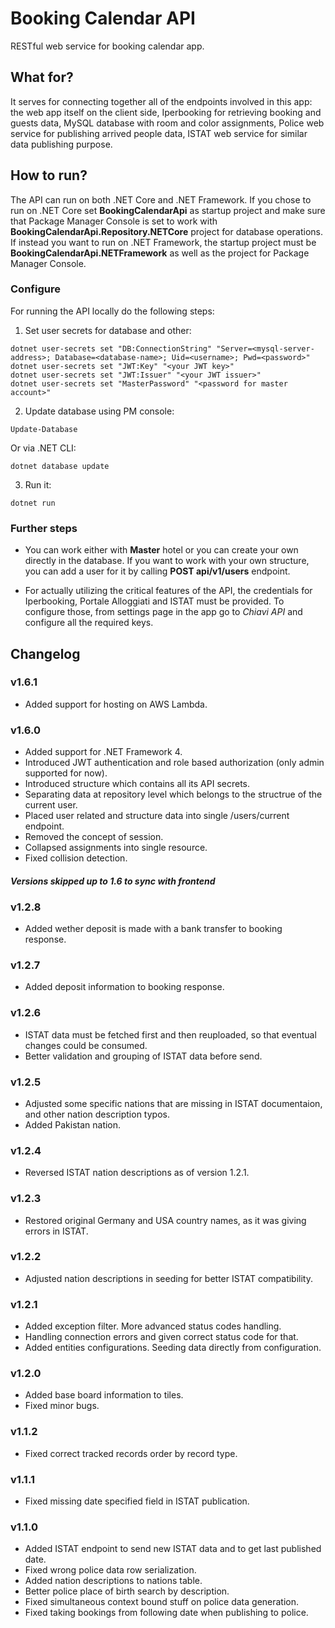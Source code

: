 # Booking Calendar API
RESTful web service for booking calendar app.

## What for?
It serves for connecting together all of the endpoints involved in this app:
the web app itself on the client side, Iperbooking for retrieving booking and guests data,
MySQL database with room and color assignments,
Police web service for publishing arrived people data, ISTAT web service for similar data publishing purpose.

## How to run?
The API can run on both .NET Core and .NET Framework. If you chose to run on .NET Core set **BookingCalendarApi** as 
startup project and make sure that Package Manager Console is set to work with **BookingCalendarApi.Repository.NETCore** 
project for database operations. If instead you want to run on .NET Framework, the startup project must be 
**BookingCalendarApi.NETFramework** as well as the project for Package Manager Console.

### Configure

For running the API locally do the following steps:
1. Set user secrets for database and other:
```
dotnet user-secrets set "DB:ConnectionString" "Server=<mysql-server-address>; Database=<database-name>; Uid=<username>; Pwd=<password>"
dotnet user-secrets set "JWT:Key" "<your JWT key>"
dotnet user-secrets set "JWT:Issuer" "<your JWT issuer>"
dotnet user-secrets set "MasterPassword" "<password for master account>"
```
2. Update database using PM console:
```
Update-Database
```
Or via .NET CLI:
```
dotnet database update
```
3. Run it:
```
dotnet run
```

### Further steps

 - You can work either with **Master** hotel or you can create your own directly in the database. If you want to work with 
your own structure, you can add a user for it by calling **POST api/v1/users** endpoint.

 - For actually utilizing the critical features of the API, the credentials for Iperbooking, Portale Alloggiati and ISTAT must be
provided. To configure those, from settings page in the app go to *Chiavi API* and configure all the required keys.

## Changelog

### v1.6.1
- Added support for hosting on AWS Lambda.

### v1.6.0
- Added support for .NET Framework 4.
- Introduced JWT authentication and role based authorization (only admin supported for now).
- Introduced structure which contains all its API secrets.
- Separating data at repository level which belongs to the structrue of the current user.
- Placed user related and structure data into single /users/current endpoint.
- Removed the concept of session.
- Collapsed assignments into single resource.
- Fixed collision detection.

#### *Versions skipped up to 1.6 to sync with frontend*

### v1.2.8
- Added wether deposit is made with a bank transfer to booking response.

### v1.2.7
- Added deposit information to booking response.

### v1.2.6
- ISTAT data must be fetched first and then reuploaded, so that eventual changes could be consumed.
- Better validation and grouping of ISTAT data before send.

### v1.2.5
- Adjusted some specific nations that are missing in ISTAT documentaion, and other nation description typos.
- Added Pakistan nation.

### v1.2.4
- Reversed ISTAT nation descriptions as of version 1.2.1.

### v1.2.3
- Restored original Germany and USA country names, as it was giving errors in ISTAT.

### v1.2.2
- Adjusted nation descriptions in seeding for better ISTAT compatibility.

### v1.2.1
- Added exception filter. More advanced status codes handling.
- Handling connection errors and given correct status code for that.
- Added entities configurations. Seeding data directly from configuration.

### v1.2.0
- Added base board information to tiles.
- Fixed minor bugs.

### v1.1.2
- Fixed correct tracked records order by record type.

### v1.1.1
- Fixed missing date specified field in ISTAT publication.

### v1.1.0
- Added ISTAT endpoint to send new ISTAT data and to get last published date.
- Fixed wrong police data row serialization.
- Added nation descriptions to nations table.
- Better police place of birth search by description.
- Fixed simultaneous context bound stuff on police data generation.
- Fixed taking bookings from following date when publishing to police.
